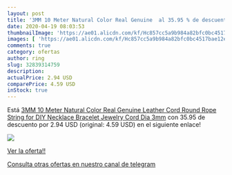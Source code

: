 ```yaml
---
layout: post
title: '3MM 10 Meter Natural Color Real Genuine  al 35.95 % de descuento'
date: 2020-04-19 08:03:53
thumbnailImage: 'https://ae01.alicdn.com/kf/Hc857cc5a9b984a82bfc0bc4517bae12ex/3MM-10-Meter-Natural-Color-Real-Genuine-Leather-Cord-Round-Rope-String-for-DIY-Necklace-Bracelet.jpg_350x350._SL200_.jpg'
images: [ 'https://ae01.alicdn.com/kf/Hc857cc5a9b984a82bfc0bc4517bae12ex/3MM-10-Meter-Natural-Color-Real-Genuine-Leather-Cord-Round-Rope-String-for-DIY-Necklace-Bracelet.jpg_350x350._SL200_.jpg' ]
comments: true
category: ofertas
author: ring
slug: 32839314759
description:
actualPrice: 2.94 USD
comparePrice: 4.59 USD
inStock: true
---
```


Está [3MM 10 Meter Natural Color Real Genuine Leather Cord Round Rope String for DIY Necklace Bracelet Jewelry Cord Dia 3mm](https://www.amazon.com/dp/32839314759/?tag=redken08-20) con 35.95 de descuento por 2.94 USD (original: 4.59 USD) en el siguiente enlace!

[![](https://ae01.alicdn.com/kf/Hc857cc5a9b984a82bfc0bc4517bae12ex/3MM-10-Meter-Natural-Color-Real-Genuine-Leather-Cord-Round-Rope-String-for-DIY-Necklace-Bracelet.jpg_350x350._SL200_.jpg)](https://www.amazon.com/dp/32839314759/?tag=redken08-20)

[Ver la oferta!!](https://www.amazon.com/dp/32839314759/?tag=redken08-20)

[Consulta otras ofertas en nuestro canal de telegram](https://t.me/s/ofertas25)
